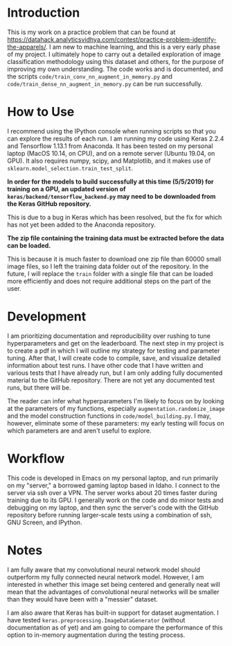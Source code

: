 # Introduction

This is my work on a practice problem that can be found at https://datahack.analyticsvidhya.com/contest/practice-problem-identify-the-apparels/. I am new to machine learning, and this is a very early phase of my project. I ultimately hope to carry out a detailed exploration of image classification methodology using this dataset and others, for the purpose of improving my own understanding. The code works and is documented, and the scripts `code/train_conv_nn_augment_in_memory.py` and `code/train_dense_nn_augment_in_memory.py` can be run successfully.

# How to Use

I recommend using the IPython console when running scripts so that you can explore the results of each run. I am running my code using Keras 2.2.4 and Tensorflow 1.13.1 from Anaconda. It has been tested on my personal laptop (MacOS 10.14, on CPU), and on a remote server (Ubuntu 19.04, on GPU). It also requires numpy, scipy, and Matplotlib, and it makes use of `sklearn.model_selection.train_test_split`.

**In order for the models to build successfully at this time (5/5/2019) for training on a GPU, an updated version of  `keras/backend/tensorflow_backend.py` may need to be downloaded from the Keras GitHub repository.**

This is due to a bug in Keras which has been resolved, but the fix for which has not yet been added to the Anaconda repository.

**The zip file containing the training data must be extracted before the data can be loaded.**

This is because it is much faster to download one zip file than 60000 small image files, so I left the training data folder out of the repository. In the future, I will replace the `train` folder with a single file that can be loaded more efficiently and does not require additional steps on the part of the user.

# Development

I am prioritizing documentation and reproducibility over rushing to tune hyperparameters and get on the leaderboard. The next step in my project is to create a pdf in which I will outline my strategy for testing and parameter tuning. After that, I will create code to compile, save, and visualize detailed information about test runs. I have other code that I have written and various tests that I have already run, but I am only adding fully documented material to the GitHub repository. There are not yet any documented test runs, but there will be.

The reader can infer what hyperparameters I'm likely to focus on by looking at the parameters of my functions, especially `augmentation.randomize_image` and the model construction functions in `code/model_building.py`. I may, however, eliminate some of these parameters: my early testing will focus on which parameters are and aren't useful to explore.

# Workflow

This code is developed in Emacs on my personal laptop, and run primarily on my "server," a borrowed gaming laptop based in Idaho. I connect to the server via ssh over a VPN. The server works about 20 times faster during training due to its GPU. I generally work on the code and do minor tests and debugging on my laptop, and then sync the server's code with the GitHub repository before running larger-scale tests using a combination of ssh, GNU Screen, and IPython.

# Notes

I am fully aware that my convolutional neural network model should outperform my fully connected neural network model. However, I am interested in whether this image set being centered and generally neat will mean that the advantages of convolutional neural networks will be smaller than they would have been with a "messier" dataset.

I am also aware that Keras has built-in support for dataset augmentation. I have tested `keras.preprocessing.ImageDataGenerator` (without documentation as of yet) and am going to compare the performance of this option to in-memory augmentation during the testing process.
